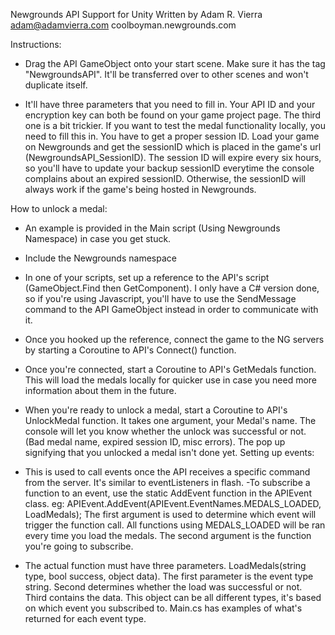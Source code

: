 Newgrounds API Support for Unity
Written by Adam R. Vierra
adam@adamvierra.com
coolboyman.newgrounds.com

Instructions:
- Drag the API GameObject onto your start scene. Make sure it has the tag "NewgroundsAPI". It'll be transferred over to other scenes and won't duplicate itself.

- It'll have three parameters that you need to fill in. Your API ID and your encryption key can both be found on your game project page. The third one is a bit trickier. If you want to test the medal functionality locally, you need to fill this in. You have to get a proper session ID. Load your game on Newgrounds and get the sessionID which is placed in the game's url (NewgroundsAPI_SessionID). The session ID will expire every six hours, so you'll have to update your backup sessionID everytime the console complains about an expired sessionID. Otherwise, the sessionID will always work if the game's being hosted in Newgrounds.

How to unlock a medal:
- An example is provided in the Main script (Using Newgrounds Namespace) in case you get stuck.

- Include the Newgrounds namespace

- In one of your scripts, set up a reference to the API's script (GameObject.Find then GetComponent). I only have a C# version done, so if you're using Javascript, you'll have to use the SendMessage command to the API GameObject instead in order to communicate with it.

- Once you hooked up the reference, connect the game to the NG servers by starting a Coroutine to API's Connect() function.

- Once you're connected, start a Coroutine to API's GetMedals function. This will load the medals locally for quicker use in case you need more information about them in the future.

- When you're ready to unlock a medal, start a Coroutine to API's UnlockMedal function. It takes one argument, your Medal's name. The console will let you know whether the unlock was successful or not. (Bad medal name, expired session ID, misc errors). The pop up signifying that you unlocked a medal isn't done yet.
Setting up events:

- This is used to call events once the API receives a specific command from the server. It's similar to eventListeners in flash.
-To subscribe a function to an event, use the static AddEvent function in the APIEvent class. eg: APIEvent.AddEvent(APIEvent.EventNames.MEDALS_LOADED, LoadMedals); The first argument is used to determine which event will trigger the function call. All functions using MEDALS_LOADED will be ran every time you load the medals. The second argument is the function you're going to subscribe.

- The actual function must have three parameters. LoadMedals(string type, bool success, object data). The first parameter is the event type string. Second determines whether the load was successful or not. Third contains the data. This object can be all different types, it's based on which event you subscribed to. Main.cs has examples of what's returned for each event type.

